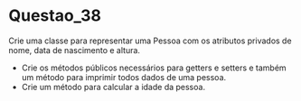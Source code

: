 # Questao_38

Crie uma classe para representar uma Pessoa com os atributos privados de nome, data de nascimento e altura. 

 * Crie os métodos públicos necessários para getters e setters e também um método para imprimir todos dados de uma pessoa. 
 * Crie um método para calcular a idade da pessoa.
 
